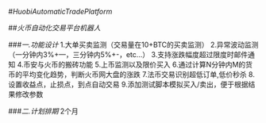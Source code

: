 #*HuobiAutomaticTradePlatform*

##*火币自动化交易平台机器人*

###*一.功能设计*
1.大单买卖监测（交易量在10+BTC的买卖监测）
2.异常波动监测（一分钟内3%+—，三分钟内5%+-，etc...）
3.支持涨跌幅度超过限度时邮件通知
4.币安与火币的搬砖功能
5.上币监测以及限价买入
6.通过计算N分钟内M的货币的平均变化趋势，判断火币网大盘的涨跌
7.法币交易识别超低订单,低价秒杀
8.设置收益点，止损点，到点自动交易
9.添加测试脚本模拟买入/卖出，便于根据结果修改参数

###*二.计划排期*
2个月
